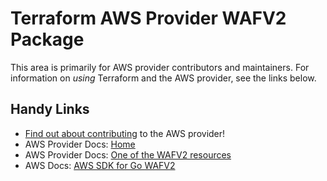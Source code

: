 # Terraform AWS Provider WAFV2 Package
<!-- markdownlint-disable MD026 -->
This area is primarily for AWS provider contributors and maintainers. For information on _using_ Terraform and the AWS provider, see the links below.


## Handy Links
* [Find out about contributing](../../../docs/contributing) to the AWS provider!
* AWS Provider Docs: [Home](https://registry.terraform.io/providers/hashicorp/aws/latest/docs)
* AWS Provider Docs: [One of the WAFV2 resources](https://registry.terraform.io/providers/hashicorp/aws/latest/docs/resources/wafv2_ip_set)
* AWS Docs: [AWS SDK for Go WAFV2](https://docs.aws.amazon.com/sdk-for-go/api/service/wafv2/)
